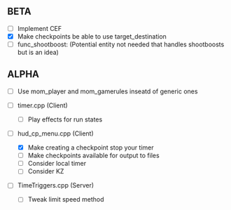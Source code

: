 ## BETA
- [ ] Implement CEF
- [x] Make checkpoints be able to use target_destination
- [ ] func_shootboost: (Potential entity not needed that handles shootboosts but is an idea)

## ALPHA
- [ ] Use mom_player and mom_gamerules inseatd of generic ones

- [ ] timer.cpp (Client) 
    -  [ ] Play effects for run states
    
- [ ] hud_cp_menu.cpp (Client) 
    -  [x] Make creating a checkpoint stop your timer
    -  [ ] Make checkpoints available for output to files
    -  [ ] Consider local timer
    -  [ ] Consider KZ

- [ ] TimeTriggers.cpp (Server)
    -  [ ] Tweak limit speed method
